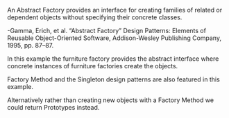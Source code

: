 An Abstract Factory provides an interface for creating families of related or dependent objects without specifying their concrete classes.

-Gamma, Erich, et al. “Abstract Factory” Design Patterns: Elements of Reusable Object-Oriented Software, Addison-Wesley Publishing Company, 1995, pp. 87–87.

In this example the furniture factory provides the abstract interface where concrete instances of furniture factories create the objects.

Factory Method and the Singleton design patterns are also featured in this example.

Alternatively rather than creating new objects with a Factory Method we could return Prototypes instead.

